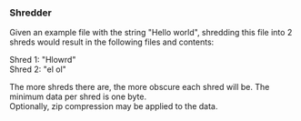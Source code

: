 ### Shredder  
Given an example file with the string "Hello world", shredding this file into 2 shreds would result in the following files and contents:  
                                                                                             
Shred 1: "Hlowrd"  
Shred 2: "el ol"  

The more shreds there are, the more obscure each shred will be. The minimum data per shred is one byte.  
Optionally, zip compression may be applied to the data.
